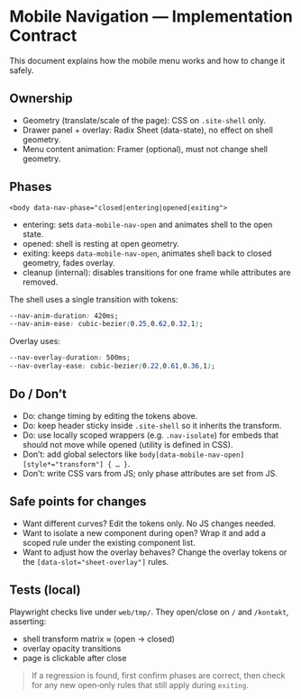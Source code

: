 # Mobile Navigation — Implementation Contract

This document explains how the mobile menu works and how to change it safely.

## Ownership

- Geometry (translate/scale of the page): CSS on `.site-shell` only.
- Drawer panel + overlay: Radix Sheet (data-state), no effect on shell geometry.
- Menu content animation: Framer (optional), must not change shell geometry.

## Phases

`<body data-nav-phase="closed|entering|opened|exiting">`

- entering: sets `data-mobile-nav-open` and animates shell to the open state.
- opened: shell is resting at open geometry.
- exiting: keeps `data-mobile-nav-open`, animates shell back to closed geometry, fades overlay.
- cleanup (internal): disables transitions for one frame while attributes are removed.

The shell uses a single transition with tokens:

```css
--nav-anim-duration: 420ms;
--nav-anim-ease: cubic-bezier(0.25,0.62,0.32,1);
```

Overlay uses:

```css
--nav-overlay-duration: 500ms;
--nav-overlay-ease: cubic-bezier(0.22,0.61,0.36,1);
```

## Do / Don’t

- Do: change timing by editing the tokens above.
- Do: keep header sticky inside `.site-shell` so it inherits the transform.
- Do: use locally scoped wrappers (e.g. `.nav-isolate`) for embeds that should not move while opened (utility is defined in CSS).
- Don’t: add global selectors like `body[data-mobile-nav-open] [style*="transform"] { … }`.
- Don’t: write CSS vars from JS; only phase attributes are set from JS.

## Safe points for changes

- Want different curves? Edit the tokens only. No JS changes needed.
- Want to isolate a new component during open? Wrap it and add a scoped rule under the existing component list.
- Want to adjust how the overlay behaves? Change the overlay tokens or the `[data-slot="sheet-overlay"]` rules.

## Tests (local)

Playwright checks live under `web/tmp/`. They open/close on `/` and `/kontakt`, asserting:

- shell transform matrix ≈ (open → closed)
- overlay opacity transitions
- page is clickable after close

> If a regression is found, first confirm phases are correct, then check for any new open‑only rules that still apply during `exiting`.
